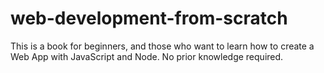 # web-development-from-scratch
This is a book for beginners, and those who want to learn how to create a Web App with JavaScript and Node. No prior knowledge required.
